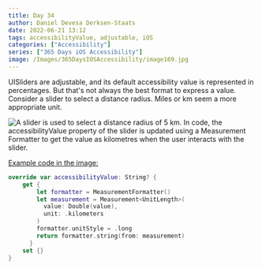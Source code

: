 ```yaml
---
title: Day 34
author: Daniel Devesa Derksen-Staats
date: 2022-06-21 13:12
tags: accessibilityValue, adjustable, iOS
categories: ["Accessibility"]
series: ["365 Days iOS Accessibility"]
image: /Images/365DaysIOSAccessibility/image169.jpg
---
```


UISliders are adjustable, and its default accessibility value is represented in percentages. But that's not always the best format to express a value. Consider a slider to select a distance radius. Miles or km seem a more appropriate unit.  

![A slider is used to select a distance radius of 5 km. In code, the accessibilityValue property of the slider is updated using a Measurement Formatter to get the value as kilometres when the user interacts with the slider.](/Images/365DaysIOSAccessibility/image169.jpg)

[Example code in the image:](https://gist.github.com/dadederk/1fa9f790900967e61f25c9808389ab81)

```swift
override var accessibilityValue: String? {
    get {
        let formatter = MeasurementFormatter()
        let measurement = Measurement<UnitLength>(
          value: Double(value),
          unit: .kilometers
        )
        formatter.unitStyle = .long
        return formatter.string(from: measurement)
      }
    set {}
}
```

